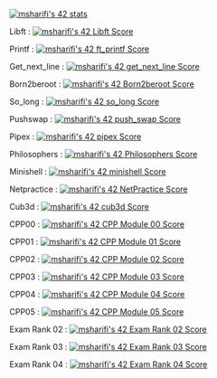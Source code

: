[![msharifi's 42 stats](https://badge42.vercel.app/api/v2/clgwgft2b007808lbx06h4iiu/stats?cursusId=21&coalitionId=48)](https://profile.intra.42.fr/users/msharifi)

Libft :
[![msharifi's 42 Libft Score](https://badge42.vercel.app/api/v2/clgwgft2b007808lbx06h4iiu/project/2579763)](https://github.com/Man-shaa/libft)

Printf :
[![msharifi's 42 ft_printf Score](https://badge42.vercel.app/api/v2/clgwgft2b007808lbx06h4iiu/project/2585280)](https://github.com/Man-shaa/ft_printf)

Get_next_line :
[![msharifi's 42 get_next_line Score](https://badge42.vercel.app/api/v2/clgwgft2b007808lbx06h4iiu/project/2586513)](https://github.com/Man-shaa/Get_Next_Line)

Born2beroot :
[![msharifi's 42 Born2beroot Score](https://badge42.vercel.app/api/v2/clgwgft2b007808lbx06h4iiu/project/2596401)](https://github.com/JaeSeoKim/badge42)

So_long :
[![msharifi's 42 so_long Score](https://badge42.vercel.app/api/v2/clgwgft2b007808lbx06h4iiu/project/2623811)](https://github.com/Man-shaa/so_long)

Pushswap :
[![msharifi's 42 push_swap Score](https://badge42.vercel.app/api/v2/clgwgft2b007808lbx06h4iiu/project/2602065)](https://github.com/Man-shaa/push_swap)

Pipex :
[![msharifi's 42 pipex Score](https://badge42.vercel.app/api/v2/clgwgft2b007808lbx06h4iiu/project/2700794)](https://github.com/Man-shaa/pipex)

Philosophers :
[![msharifi's 42 Philosophers Score](https://badge42.vercel.app/api/v2/clgwgft2b007808lbx06h4iiu/project/2935972)](https://github.com/Man-shaa/Philosophers)

Minishell :
[![msharifi's 42 minishell Score](https://badge42.vercel.app/api/v2/clgwgft2b007808lbx06h4iiu/project/2994749)](https://github.com/Man-shaa/minishell)

Netpractice :
[![msharifi's 42 NetPractice Score](https://badge42.vercel.app/api/v2/clgwgft2b007808lbx06h4iiu/project/3057785)](https://github.com/JaeSeoKim/badge42)

Cub3d :
[![msharifi's 42 cub3d Score](https://badge42.vercel.app/api/v2/clgwgft2b007808lbx06h4iiu/project/3057787)](https://github.com/Man-shaa/cub3d)

CPP00 :
[![msharifi's 42 CPP Module 00 Score](https://badge42.vercel.app/api/v2/clgwgft2b007808lbx06h4iiu/project/3057790)](https://github.com/Man-shaa/CPP00)

CPP01 :
[![msharifi's 42 CPP Module 01 Score](https://badge42.vercel.app/api/v2/clgwgft2b007808lbx06h4iiu/project/3079321)](https://github.com/Man-shaa/CPP01)

CPP02 :
[![msharifi's 42 CPP Module 02 Score](https://badge42.vercel.app/api/v2/clgwgft2b007808lbx06h4iiu/project/3091412)](https://github.com/Man-shaa/CPP02)

CPP03 :
[![msharifi's 42 CPP Module 03 Score](https://badge42.vercel.app/api/v2/clgwgft2b007808lbx06h4iiu/project/3097141)](https://github.com/Man-shaa/CPP03)

CPP04 :
[![msharifi's 42 CPP Module 04 Score](https://badge42.vercel.app/api/v2/clgwgft2b007808lbx06h4iiu/project/3098207)](https://github.com/Man-shaa/CPP04)

CPP05 :
[![msharifi's 42 CPP Module 05 Score](https://badge42.vercel.app/api/v2/clgwgft2b007808lbx06h4iiu/project/3131421)](https://github.com/Man-shaa/CPP05)

Exam Rank 02 :
[![msharifi's 42 Exam Rank 02 Score](https://badge42.vercel.app/api/v2/clgwgft2b007808lbx06h4iiu/project/2602064)](https://github.com/JaeSeoKim/badge42)

Exam Rank 03 :
[![msharifi's 42 Exam Rank 03 Score](https://badge42.vercel.app/api/v2/clgwgft2b007808lbx06h4iiu/project/2935973)](https://github.com/JaeSeoKim/badge42)

Exam Rank 04 :
[![msharifi's 42 Exam Rank 04 Score](https://badge42.vercel.app/api/v2/clgwgft2b007808lbx06h4iiu/project/3057788)](https://github.com/JaeSeoKim/badge42)
